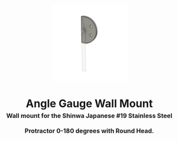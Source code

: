 <!-- 2025-06-06 -->

<p align="center">
  <img src="../../plans/angle-gauge-mount/images/wireframe.png" width="40%"/>
</p>
<h1 align="center">
  Angle Gauge Wall Mount
  <br>
  <sup><sub><sup>Wall mount for the Shinwa Japanese #19 Stainless Steel Protractor 0-180 degrees with Round Head.<sup></sub>
</h1>
